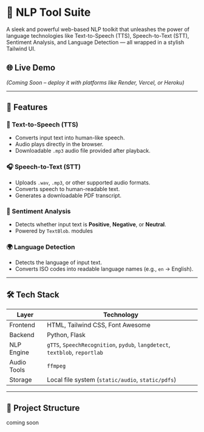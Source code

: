 # 🧠 NLP Tool Suite

A sleek and powerful web-based NLP toolkit that unleashes the power of language technologies like Text-to-Speech (TTS), Speech-to-Text (STT), Sentiment Analysis, and Language Detection — all wrapped in a stylish Tailwind UI.

## 🌐 Live Demo
*(Coming Soon – deploy it with platforms like Render, Vercel, or Heroku)*

---

## 🚀 Features

### 🎤 Text-to-Speech (TTS)
- Converts input text into human-like speech.
- Audio plays directly in the browser.
- Downloadable `.mp3` audio file provided after playback.

### 🎧 Speech-to-Text (STT)
- Uploads `.wav`, `.mp3`, or other supported audio formats.
- Converts speech to human-readable text.
- Generates a downloadable PDF transcript.

### 💬 Sentiment Analysis
- Detects whether input text is **Positive**, **Negative**, or **Neutral**.
- Powered by `TextBlob`. modules

### 🌍 Language Detection
- Detects the language of input text.
- Converts ISO codes into readable language names (e.g., `en` → English).

---

## 🛠️ Tech Stack

| Layer       | Technology                            |
|-------------|----------------------------------------|
| Frontend    | HTML, Tailwind CSS, Font Awesome       |
| Backend     | Python, Flask                          |
| NLP Engine  | `gTTS`, `SpeechRecognition`, `pydub`, `langdetect`, `textblob`, `reportlab` |
| Audio Tools | `ffmpeg`                               |
| Storage     | Local file system (`static/audio`, `static/pdfs`) |

---

## 📁 Project Structure
coming soon
